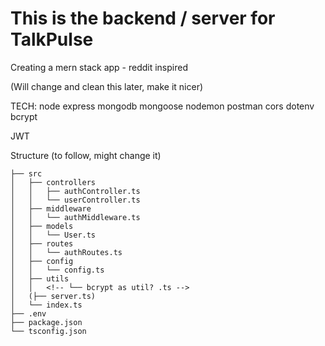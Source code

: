 # This is the backend / server for TalkPulse

Creating a mern stack app - reddit inspired

(Will change and clean this later, make it nicer)

TECH:
node
express
mongodb
mongoose
nodemon
postman
cors
dotenv
bcrypt

JWT



Structure (to follow, might change it)

```
├── src
│   ├── controllers
│   │   ├── authController.ts
│   │   └── userController.ts
│   ├── middleware
│   │   └── authMiddleware.ts
│   ├── models
│   │   └── User.ts
│   ├── routes
│   │   └── authRoutes.ts
│   ├── config
│   │   └── config.ts
│   ├── utils
│   │   <!-- └── bcrypt as util? .ts -->
│   (├── server.ts)
│   └── index.ts
├── .env
├── package.json
└── tsconfig.json
```